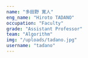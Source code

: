 ```yaml
---
name: "多田野 寛人"
eng_name: "Hiroto TADANO"
occupation: "Faculty"
grade: "Assistant Professor"
team: "Algorithm"
img: "/uploads/tadano.jpg"
username: "tadano"
---
```

